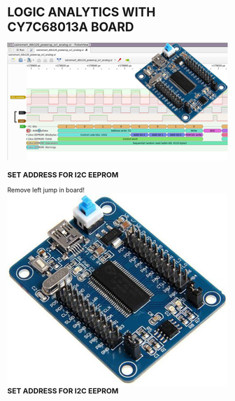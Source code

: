 LOGIC ANALYTICS WITH CY7C68013A BOARD
====
<img src="https://raw.githubusercontent.com/HDPro/makelogic/master/images/image_1.png" align="center">

### SET ADDRESS FOR I2C EEPROM
Remove left jump in board!<br>
<img src="https://raw.githubusercontent.com/HDPro/makelogic/master/images/image_2.jpg" width=600 align="right">

### SET ADDRESS FOR I2C EEPROM